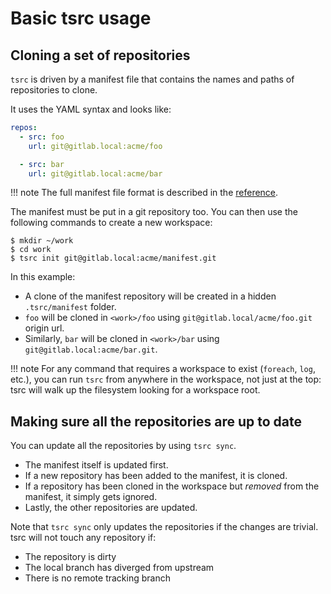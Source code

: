 # Basic tsrc usage



## Cloning a set of repositories

`tsrc` is driven by a manifest file that contains the names and paths of repositories to clone.

It uses the YAML syntax and looks like:

```yaml
repos:
  - src: foo
    url: git@gitlab.local:acme/foo

  - src: bar
    url: git@gitlab.local:acme/bar
```

!!! note
    The full manifest file format is described in the [reference](../ref/formats.md).

The manifest must be put in a git repository too. You can then use the following commands to create a new workspace:

```console
$ mkdir ~/work
$ cd work
$ tsrc init git@gitlab.local:acme/manifest.git
```

In this example:

* A clone of the manifest repository will be created in a hidden `.tsrc/manifest` folder.
* `foo` will be cloned in `<work>/foo` using `git@gitlab.local/acme/foo.git` origin url.
* Similarly, `bar` will be cloned in `<work>/bar` using `git@gitlab.local:acme/bar.git`.

!!! note
    For any command that requires a workspace to exist (`foreach`, `log`, etc.),
    you can run `tsrc` from anywhere in the workspace, not just at the top:
    tsrc will walk up the filesystem looking for a workspace root.

## Making sure all the repositories are up to date

You can update all the repositories by using `tsrc sync`.

* The manifest itself is updated first.
* If a new repository has been added to the manifest, it is cloned.
* If a repository has been cloned in the workspace but *removed* from the manifest, it simply
  gets ignored.
* Lastly, the other repositories are updated.

Note that `tsrc sync` only updates the repositories if the changes are trivial. tsrc will not touch any repository if:

* The repository is dirty
* The local branch has diverged from upstream
* There is no remote tracking branch


